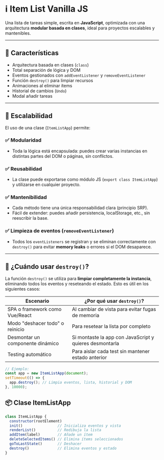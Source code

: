 # ℹ️ Item List Vanilla JS

Una lista de tareas simple, escrita en **JavaScript**, optimizada con una arquitectura **modular basada en clases**, ideal para proyectos escalables y mantenibles.

---

## 🚀 Características

- Arquitectura basada en clases (`class`)
- Total separación de lógica y DOM
- Eventos gestionados con `addEventListener` y `removeEventListener`
- Función `destroy()` para limpiar recursos
- Animaciones al eliminar ítems
- Historial de cambios (`Undo`)
- Modal añadir tareas

---

## 🧱 Escalabilidad

El uso de una clase (`ItemListApp`) permite:

### ✅ Modularidad

- Toda la lógica está encapsulada: puedes crear varias instancias en distintas partes del DOM o páginas, sin conflictos.

### ✅ Reusabilidad

- La clase puede exportarse como módulo JS (`export class ItemListApp`) y utilizarse en cualquier proyecto.

### ✅ Mantenibilidad

- Cada método tiene una única responsabilidad clara (principio SRP).
- Fácil de extender: puedes añadir persistencia, localStorage, etc., sin reescribir la base.

### ✅ Limpieza de eventos (`removeEventListener`)

- Todos los `eventListeners` se registran y se eliminan correctamente con `destroy()` para evitar **memory leaks** o errores si el DOM desaparece.

---

## 🧨 ¿Cuándo usar `destroy()`?

La función `destroy()` se utiliza para **limpiar completamente la instancia**, eliminando todos los eventos y reseteando el estado. Esto es útil en los siguientes casos:

| Escenario                        | ¿Por qué usar `destroy()`?                              |
| -------------------------------- | ------------------------------------------------------- |
| SPA o framework como Vue/React   | Al cambiar de vista para evitar fugas de memoria        |
| Modo "deshacer todo" o reinicio  | Para resetear la lista por completo                     |
| Desmontar un componente dinámico | Si montaste la app con JavaScript y quieres desmontarla |
| Testing automático               | Para aislar cada test sin mantener estado anterior      |

```js
// Ejemplo:
const app = new ItemListApp(document);
setTimeout(() => {
  app.destroy(); // Limpia eventos, lista, historial y DOM
}, 10000);
```

## 📦 Clase ItemListApp

```js
class ItemListApp {
  constructor(rootElement)
  init()                // Inicializa eventos y vista
  renderList()          // Redibuja la lista
  addItem(label)        // Añade un ítem
  deleteSelectedItems() // Elimina ítems seleccionados
  goToLastState()       // Deshacer
  destroy()             // Elimina eventos y estado
}
```
